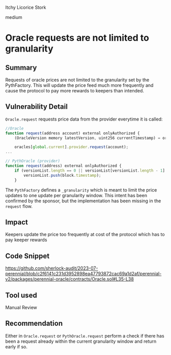 Itchy Licorice Stork

medium

# Oracle requests are not limited to granularity
## Summary

Requests of oracle prices are not limited to the granularity set by the PythFactory. This will update the price feed much more frequently and cause the protocol to pay more rewards to keepers than intended.

## Vulnerability Detail

`Oracle.request` requests price data from the provider everytime it is called:

```js
//Oracle
function request(address account) external onlyAuthorized {
    (OracleVersion memory latestVersion, uint256 currentTimestamp) = oracles[global.current].provider.status();

    oracles[global.current].provider.request(account);
...

// PythOracle (provider)
function request(address) external onlyAuthorized {
    if (versionList.length == 0 || versionList[versionList.length - 1] != block.timestamp) {
        versionList.push(block.timestamp); 
    }
```

The `PythFactory` defines a `_granularity` which is meant to limit the price updates to one update per granularity window. This intent has been confirmed by the sponsor, but the implementation has been missing in the `request` flow.


## Impact

Keepers update the price too frequently at cost of the protocol which has to pay keeper rewards

## Code Snippet

https://github.com/sherlock-audit/2023-07-perennial/blob/c2f6141c231d3952898ea47793872cac69a1d2af/perennial-v2/packages/perennial-oracle/contracts/Oracle.sol#L35-L38

## Tool used

Manual Review

## Recommendation

Either in `Oracle.request` or `PythOracle.request` perform a check if there has been a request already within the current granularity window and return early if so. 